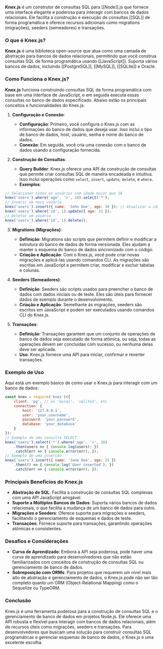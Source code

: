 **Knex.js** é um construtor de consultas SQL para [[Node]].js que fornece uma interface elegante e poderosa para interagir com bancos de dados relacionais. Ele facilita a construção e execução de consultas [[SQL]] de forma programática e oferece recursos adicionais como migrations (migrações), seeders (semeadores) e transações.

### **O que é Knex.js?**

**Knex.js** é uma biblioteca open-source que atua como uma camada de abstração para bancos de dados relacionais, permitindo que você construa consultas SQL de forma programática usando [[JavaScript]]. Suporta vários bancos de dados, incluindo [[PostgreSQL]], [[MySQL]], [[SQLite]] e Oracle.

### **Como Funciona o Knex.js?**

**Knex.js** funciona construindo consultas SQL de forma programática com base em uma interface de JavaScript, e em seguida executa essas consultas no banco de dados especificado. Abaixo estão os principais conceitos e funcionalidades do Knex.js:

1. **Configuração e Conexão**:
    
    - **Configuração**: Primeiro, você configura o Knex.js com as informações do banco de dados que deseja usar. Isso inclui o tipo de banco de dados, host, usuário, senha e nome do banco de dados.
    - **Conexão**: Em seguida, você cria uma conexão com o banco de dados usando a configuração fornecida.
2. **Construção de Consultas**:
    
    - **Query Builder**: Knex.js oferece uma API de construção de consultas que permite criar consultas SQL de maneira encadeada e intuitiva. Isso inclui operações como `select`, `insert`, `update`, `delete`, e `where`.
    - **Exemplos**:
        
```jsx
// Selecionar todos os usuários com idade maior que 18 
knex('users').where('age', '>', 18).select('*'); 
// Inserir um novo usuário 
knex('users').insert({ name: 'John Doe', age: 30 }); // Atualizar a idade de um usuário 
knex('users').where('id', 1).update({ age: 31 }); 
// Deletar um usuário 
knex('users').where('id', 1).delete();
```
        
3. **Migrations (Migrações)**:
    
    - **Definição**: Migrations são scripts que permitem definir e modificar a estrutura do banco de dados de forma versionada. Eles ajudam a manter o esquema do banco de dados sincronizado com o código.
    - **Criação e Aplicação**: Com o Knex.js, você pode criar novas migrações e aplicá-las usando comandos CLI. As migrações são escritas em JavaScript e permitem criar, modificar e excluir tabelas e colunas.
4. **Seeders (Semeadores)**:
    
    - **Definição**: Seeders são scripts usados para preencher o banco de dados com dados iniciais ou de teste. Eles são úteis para fornecer dados de exemplo durante o desenvolvimento.
    - **Criação e Aplicação**: Semelhante às migrações, seeders são escritos em JavaScript e podem ser executados usando comandos CLI do Knex.js.
5. **Transações**:
    
    - **Definição**: Transações garantem que um conjunto de operações de banco de dados seja executado de forma atômica, ou seja, todas as operações devem ser concluídas com sucesso, ou nenhuma delas deve ser aplicada.
    - **Uso**: Knex.js fornece uma API para iniciar, confirmar e reverter transações.

### **Exemplo de Uso**

Aqui está um exemplo básico de como usar o Knex.js para interagir com um banco de dados:

```jsx
const knex = require('knex')({ 
	client: 'pg', // ou 'mysql', 'sqlite3', etc. 
	connection: { 
		host: '127.0.0.1', 
		user: 'your_username', 
		password: 'your_password', 
		database: 'your_database' 
	} 
}); 
// Exemplo de uma consulta SELECT 
knex('users').select('*').where('age', '>', 18) 
	.then(users => { console.log(users); }) 
	.catch(err => { console.error(err); }); 
// Exemplo de uma inserção 
knex('users').insert({ name: 'Jane Doe', age: 25 }) 
	.then(() => { console.log('User inserted'); }) 
	.catch(err => { console.error(err); });
```
### **Principais Benefícios do Knex.js**

- **Abstração de SQL**: Facilita a construção de consultas SQL complexas com uma API JavaScript amigável.
- **Suporte a Múltiplos Bancos de Dados**: Suporta vários bancos de dados relacionais, o que facilita a mudança de um banco de dados para outro.
- **Migrações e Seeders**: Oferece suporte para migrações e seeders, facilitando o gerenciamento de esquemas e dados de teste.
- **Transações**: Fornece suporte para transações, garantindo operações atômicas e consistentes.

### **Desafios e Considerações**

- **Curva de Aprendizado**: Embora a API seja poderosa, pode haver uma curva de aprendizado para desenvolvedores que não estão familiarizados com conceitos de construção de consultas SQL ou gerenciamento de banco de dados.
- **Sobreposição com ORMs**: Para projetos que requerem um nível mais alto de abstração e gerenciamento de dados, o Knex.js pode não ser tão completo quanto um ORM (Object-Relational Mapping) como o Sequelize ou TypeORM.

### **Conclusão**

Knex.js é uma ferramenta poderosa para a construção de consultas SQL e o gerenciamento de banco de dados em projetos Node.js. Ele oferece uma API robusta e flexível para interagir com bancos de dados relacionais, além de recursos úteis como migrações, seeders e transações. Para desenvolvedores que buscam uma solução para construir consultas SQL programáticas e gerenciar esquemas de banco de dados, o Knex.js é uma excelente escolha.